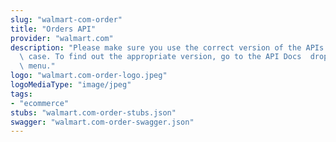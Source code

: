 ```yaml
---
slug: "walmart-com-order"
title: "Orders API"
provider: "walmart.com"
description: "Please make sure you use the correct version of the APIs for your use\
  \ case. To find out the appropriate version, go to the API Docs  drop down on the\
  \ menu."
logo: "walmart.com-order-logo.jpeg"
logoMediaType: "image/jpeg"
tags:
- "ecommerce"
stubs: "walmart.com-order-stubs.json"
swagger: "walmart.com-order-swagger.json"
---
```

